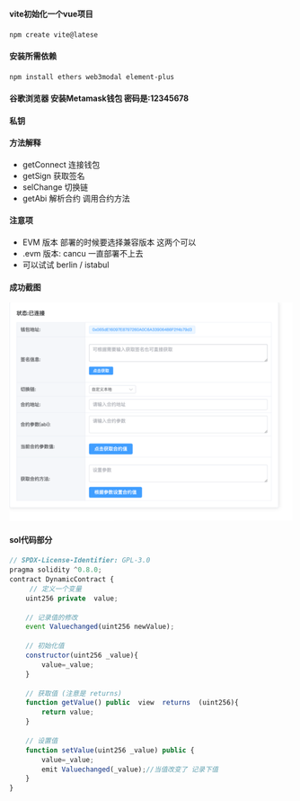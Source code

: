 #### vite初始化一个vue项目
`npm create vite@latese`

#### 安装所需依赖
`npm install ethers web3modal element-plus`

#### 谷歌浏览器 安装Metamask钱包 密码是:12345678

#### 私钥 

#### 方法解释
 - getConnect 连接钱包
 - getSign 获取签名
 - selChange 切换链
 - getAbi 解析合约 调用合约方法

#### 注意项
- EVM 版本 部署的时候要选择兼容版本  这两个可以 
- .evm 版本: cancu 一直部署不上去
- 可以试试 berlin / istabul
#### 成功截图
![Alt text](image.png)

#### sol代码部分
``` javascript
// SPDX-License-Identifier: GPL-3.0
pragma solidity ^0.8.0;
contract DynamicContract {
     // 定义一个变量
    uint256 private  value;

    // 记录值的修改
    event Valuechanged(uint256 newValue);

    // 初始化值
    constructor(uint256 _value){
        value=_value;
    }

    // 获取值 (注意是 returns)
    function getValue() public  view  returns  (uint256){
        return value;
    } 

    // 设置值
    function setValue(uint256 _value) public {
        value=_value;
        emit Valuechanged(_value);//当值改变了 记录下值
    }
}
```